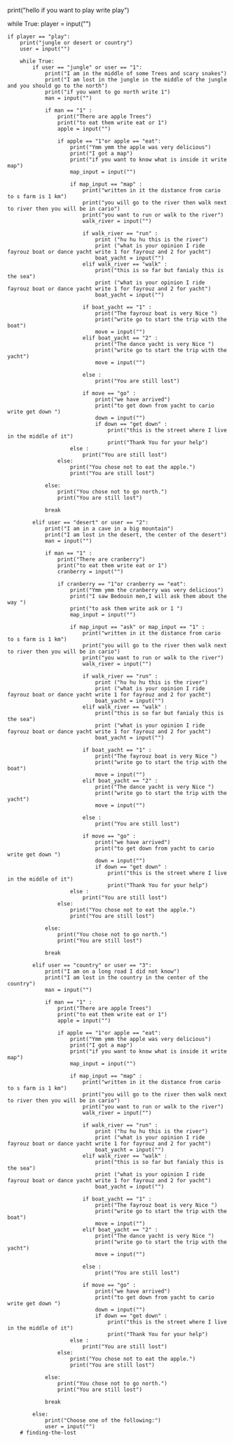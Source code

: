 print("hello if you want to play write play")

while True:
    player = input("")
    
    if player == "play":
        print("jungle or desert or country")
        user = input("")

        while True:
            if user == "jungle" or user == "1":
                print("I am in the middle of some Trees and scary snakes")
                print("I am lost in the jungle in the middle of the jungle and you should go to the north")
                print("if you want to go north write 1")
                man = input("")
                
                if man == "1" :
                    print("There are apple Trees")
                    print("to eat them write eat or 1")
                    apple = input("")
                    
                    if apple == "1"or apple == "eat":
                        print("Ymm ymm the apple was very delicious")
                        print("I got a map")
                        print("if you want to know what is inside it write map")
                        map_input = input("")
                        
                        if map_input == "map" :
                            print("written in it the distance from cario to s farm is 1 km")
                            print("you will go to the river then walk next to river then you will be in cario")
                            print("you want to run or walk to the river")
                            walk_river = input("")
                            
                            if walk_river == "run" :
                                print ("hu hu hu this is the river")
                                print ("what is your opinion I ride fayrouz boat or dance yacht write 1 for fayrouz and 2 for yacht")
                                boat_yacht = input("")
                            elif walk_river == "walk" :
                                print("this is so far but fanialy this is the sea")
                                print ("what is your opinion I ride fayrouz boat or dance yacht write 1 for fayrouz and 2 for yacht")
                                boat_yacht = input("")
                                 
                            if boat_yacht == "1" :
                                print("The fayrouz boat is very Nice ")
                                print("write go to start the trip with the boat")
                                move = input("")
                            elif boat_yacht == "2" :
                                print("The dance yacht is very Nice ")
                                print("write go to start the trip with the yacht")
                                move = input("")
                            
                            else :
                                print("You are still lost")     
                                
                            if move == "go" :
                                print("we have arrived")
                                print("to get down from yacht to cario write get down ")
                                down = input("")
                                if down == "get down" :
                                    print("this is the street where I live in the middle of it")
                                    print("Thank You for your help")
                        else :
                            print("You are still lost") 
                    else:
                        print("You chose not to eat the apple.")
                        print("You are still lost")
                
                else:
                    print("You chose not to go north.")
                    print("You are still lost")
                
                break
            
            elif user == "desert" or user == "2":
                print("I am in a cave in a big mountain")
                print("I am lost in the desert, the center of the desert")
                man = input("")
                
                if man == "1" :
                    print("There are cranberry")
                    print("to eat them write eat or 1")
                    cranberry = input("")
                    
                    if cranberry == "1"or cranberry == "eat":
                        print("Ymm ymm the cranberry was very delicious")
                        print("I saw Bedouin men,I will ask them about the way ")
                        print("to ask them write ask or 1 ")
                        map_input = input("")
                        
                        if map_input == "ask" or map_input == "1" :
                            print("written in it the distance from cario to s farm is 1 km")
                            print("you will go to the river then walk next to river then you will be in cario")
                            print("you want to run or walk to the river")
                            walk_river = input("")
                            
                            if walk_river == "run" :
                                print ("hu hu hu this is the river")
                                print ("what is your opinion I ride fayrouz boat or dance yacht write 1 for fayrouz and 2 for yacht")
                                boat_yacht = input("")
                            elif walk_river == "walk" :
                                print("this is so far but fanialy this is the sea")
                                print ("what is your opinion I ride fayrouz boat or dance yacht write 1 for fayrouz and 2 for yacht")
                                boat_yacht = input("")
                                 
                            if boat_yacht == "1" :
                                print("The fayrouz boat is very Nice ")
                                print("write go to start the trip with the boat")
                                move = input("")
                            elif boat_yacht == "2" :
                                print("The dance yacht is very Nice ")
                                print("write go to start the trip with the yacht")
                                move = input("")
                            
                            else :
                                print("You are still lost")     
                                
                            if move == "go" :
                                print("we have arrived")
                                print("to get down from yacht to cario write get down ")
                                down = input("")
                                if down == "get down" :
                                    print("this is the street where I live in the middle of it")
                                    print("Thank You for your help")
                        else :
                            print("You are still lost") 
                    else:
                        print("You chose not to eat the apple.")
                        print("You are still lost")
                
                else:
                    print("You chose not to go north.")
                    print("You are still lost")
                
                break

            elif user == "country" or user == "3":
                print("I am on a long road I did not know")
                print("I am lost in the country in the center of the country")
                man = input("")
                
                if man == "1" :
                    print("There are apple Trees")
                    print("to eat them write eat or 1")
                    apple = input("")
                    
                    if apple == "1"or apple == "eat":
                        print("Ymm ymm the apple was very delicious")
                        print("I got a map")
                        print("if you want to know what is inside it write map")
                        map_input = input("")
                        
                        if map_input == "map" :
                            print("written in it the distance from cario to s farm is 1 km")
                            print("you will go to the river then walk next to river then you will be in cario")
                            print("you want to run or walk to the river")
                            walk_river = input("")
                            
                            if walk_river == "run" :
                                print ("hu hu hu this is the river")
                                print ("what is your opinion I ride fayrouz boat or dance yacht write 1 for fayrouz and 2 for yacht")
                                boat_yacht = input("")
                            elif walk_river == "walk" :
                                print("this is so far but fanialy this is the sea")
                                print ("what is your opinion I ride fayrouz boat or dance yacht write 1 for fayrouz and 2 for yacht")
                                boat_yacht = input("")
                                 
                            if boat_yacht == "1" :
                                print("The fayrouz boat is very Nice ")
                                print("write go to start the trip with the boat")
                                move = input("")
                            elif boat_yacht == "2" :
                                print("The dance yacht is very Nice ")
                                print("write go to start the trip with the yacht")
                                move = input("")
                            
                            else :
                                print("You are still lost")     
                                
                            if move == "go" :
                                print("we have arrived")
                                print("to get down from yacht to cario write get down ")
                                down = input("")
                                if down == "get down" :
                                    print("this is the street where I live in the middle of it")
                                    print("Thank You for your help")
                        else :
                            print("You are still lost") 
                    else:
                        print("You chose not to eat the apple.")
                        print("You are still lost")
                
                else:
                    print("You chose not to go north.")
                    print("You are still lost")
                
                break

            else:
                print("Choose one of the following:")
                user = input("")
        # finding-the-lost
